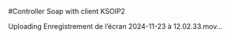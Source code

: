 #Controller Soap with client KSOIP2




Uploading Enregistrement de l’écran 2024-11-23 à 12.02.33.mov…


